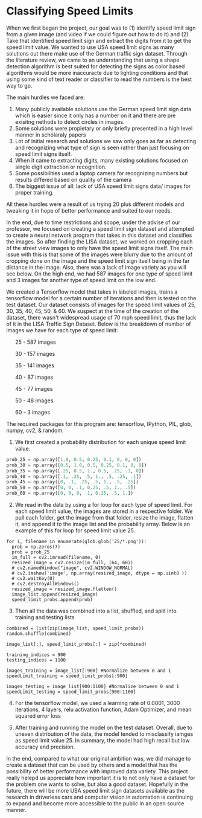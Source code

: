 # Classifying Speed Limits

When we first began the project, our goal was to (1) identify speed limit sign from a given image (and video if we could figure out how to do it) and (2) Take that identified speed limit sign and extract the digits from it to get the speed limit value. We wanted to use USA speed limit signs as many solutions out there make use of the German traffic sign dataset. Through the literature review, we came to an understanding that using a shape detection algorithm is best suited for detecting the signs as color based algorithms would be more inaccuracte due to lighting conditions and that using some kind of text reader or classifier to read the numbers is the best way to go.

The main hurdles we faced are:
  1) Many publicly available solutions use the German speed limit sign data which is easier since it only has a number on it and there      are pre exisitng nethods to detect circles in images.
  2) Some solutions were propietary or only briefly presented in a high level manner in scholaraly papers
  3) Lot of initial research and solutions we saw only goes as far as detecting and recognizing what type of sign is seen rather than        just focusing on speed limit signs itself.
  4) When it came to extracting digits, many existing solutions focused on single digit extraction or recognition.
  5) Some possibilities used a laptop camera for recognizing numbers but results differed based on quality of the camera
  6) The biggest issue of all: lack of USA speed limit signs data/ images for proper training.
  
All these hurdles were a result of us trying 20 plus different models and tweaking it in hope of better performance and suited to our needs.
 
In the end, due to time restrictions and scope, under the advise of our professor, we focused on creating a speed limit sign dataset and attempted to create a neural network program that takes in this dataset and classifies the images. So after finding the LISA dataset, we worked on cropping each of the street view images to only have the speed limit signs itself. The main issue with this is that some of the images were blurry due to the amount of cropping done on the image and the speed limit sign itself being in the far distance in the image. Also, there was a lack of image variety as you will see below. On the high end, we had 587 images for one type of speed limit and 3 images for another type of speed limit on the low end.
 

We created a Tensorflow model that takes in labeled images, trains a tensorflow model for a certain number of iterations and then is tested on the test dataset.
Our dataset consists of images for the speed limit values of 25, 30, 35, 40, 45, 50, & 60. We suspect at the time of the creation of the dataset, there wasn't widespread usage of 70 mph speed limit, thus the lack of it in the LISA Traffic Sign Dataset.
Below is the breakdown of number of images we have for each type of speed limit:
    <ul>25  - 587 images</ul>
    <ul>30  - 157 images</ul>
    <ul>35  - 141 images</ul>
    <ul>40  - 87 images</ul>
    <ul>45  - 77 images</ul>
    <ul>50  - 48 images</ul>
    <ul>60  - 3 images</ul>

The required packages for this program are: tensorflow, IPython, PIL, glob, numpy, cv2, & random.

1) We first created a probability distribution for each unique speed limit value.
  ```python
  prob_25 = np.array([1.0, 0.5, 0.25, 0.1, 0, 0, 0])
  prob_30 = np.array([0.5, 1.0, 0.5, 0.25, 0.1, 0, 0])
  prob_35 = np.array([.25, 0.5, 1., 0.5, .25, .1, 0])
  prob_40 = np.array([.1, .25, .5, 1., .5, .25, .1])
  prob_45 = np.array([0, .1, .25, .5, 1., .5, .25])
  prob_50 = np.array([0, 0, .1, 0.25, .5, 1., .5])
  prob_60 = np.array([0, 0, 0, .1, 0.25, .5, 1.])
  ```

2) We read in the data by using a for loop for each type of speed limit. For each speed limit value, the images are stored in a 
   respective folder. We pull each folder, get the image from that folder, resize the image, flatten it, and append it to the image        list and the probability array. Below is an example of this for loop for speed limit value 25.
  ```
  for i, filename in enumerate(glob.glob('25/*.png')):
    prob = np.zeros(7)
    prob = prob_25
    im_full = cv2.imread(filename, 0)
    resized_image = cv2.resize(im_full, (64, 60))
    # cv2.namedWindow("image", cv2.WINDOW_NORMAL)
    # cv2.imshow('image', np.array(resized_image, dtype = np.uint8 ))
    # cv2.waitKey(0)
    # cv2.destroyAllWindows()
    resized_image = resized_image.flatten()
    image_list.append(resized_image)
    speed_limit_probs.append(prob)
  ```

3) Then all the data was combined into a list, shuffled, and split into training and testing lists
  ```
  combined = list(zip(image_list, speed_limit_probs))
  random.shuffle(combined)

  image_list[:], speed_limit_probs[:] = zip(*combined)

  training_indices = 900
  testing_indices = 1100

  images_training = image_list[:900] #Normalize between 0 and 1
  speedLimit_training = speed_limit_probs[:900]

  images_testing = image_list[900:1100] #Normalize between 0 and 1
  speedLimit_testing = speed_limit_probs[900:1100]
  ```

4) For the tensorflow model, we used a learning rate of 0.0001, 3000 iterations, 4 layers, relu activation function, Adam Optimizer,      and mean squared error loss

5) After training and running the model on the test dataset. Overall, due to uneven distribution of the data, the model tended to          misclassify iamges as speed limit value 25. In summary, the model had high recall but low accuracy and precision.

In the end, compared to what our original ambition was, we did manage to create a dataset that can be used by others and a model that has the possibility of better performance with improved data variety. This project really helepd us appreciate how important it is to not only have a dataset for the problem one wants to solve, but also a good dataset. Hopefully in the future, there will be more USA speed limit sign datasets available as the research in driverless cars and computer vision in automation is continuing to expand and become more accessible to the public in an open source manner.
